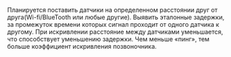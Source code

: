 Планируется поставить датчики на определенном расстоянии друг от друга(Wi-fi/BlueTooth или любые другие). Выявить эталонные задержки, за промежуток времени которых сигнал проходит от одного датчика к другому. При искривлении расстояние между датчиками уменьшается, что способствует уменьшению задержки. Чем меньше «пинг», тем больше коэффициент искривления позвоночника.
